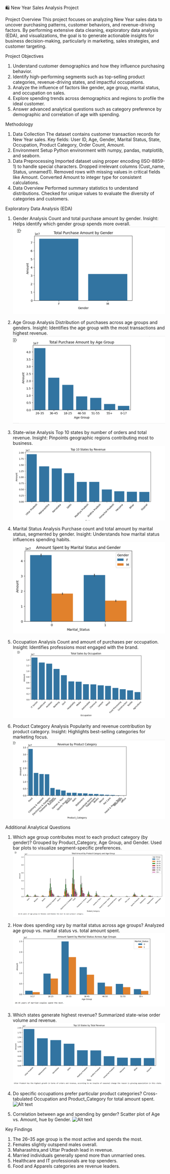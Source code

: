 🛍️ New Year Sales Analysis Project

Project Overview
This project focuses on analyzing New Year sales data to uncover purchasing patterns, customer behaviors, and revenue-driving factors. By performing extensive data cleaning, exploratory data analysis (EDA), and visualizations, the goal is to generate actionable insights for business decision-making, particularly in marketing, sales strategies, and customer targeting.

Project Objectives
1. Understand customer demographics and how they influence purchasing behavior.
2. Identify high-performing segments such as top-selling product categories, revenue-driving states, and impactful occupations.
3. Analyze the influence of factors like gender, age group, marital status, and occupation on sales.
4. Explore spending trends across demographics and regions to profile the ideal customer.
5. Answer advanced analytical questions such as category preference by demographic and correlation of age with spending.

Methodology
1. Data Collection
The dataset contains customer transaction records for New Year sales. Key fields: User ID, Age, Gender, Marital Status, State, Occupation, Product Category, Order Count, Amount.
2. Environment Setup
Python environment with numpy, pandas, matplotlib, and seaborn.
3. Data Preprocessing
Imported dataset using proper encoding (ISO-8859-1) to handle special characters. Dropped irrelevant columns (Cust_name, Status, unnamed1). Removed rows with missing values in critical fields like Amount. Converted Amount to integer type for consistent calculations.
4. Data Overview
Performed summary statistics to understand distributions. Checked for unique values to evaluate the diversity of categories and customers.

Exploratory Data Analysis (EDA)
1. Gender Analysis
Count and total purchase amount by gender.
Insight: Helps identify which gender group spends more overall.
![Alt text](GenderAnalysis.png)

2. Age Group Analysis
Distribution of purchases across age groups and genders.
Insight: Identifies the age group with the most transactions and highest revenue.
![Alt text](AgeGroupAnalysis.png)

3. State-wise Analysis
Top 10 states by number of orders and total revenue.
Insight: Pinpoints geographic regions contributing most to business.
![Alt text](Statewise.png)

4. Marital Status Analysis
Purchase count and total amount by marital status, segmented by gender.
Insight: Understands how marital status influences spending habits.
![Alt text](MaritalStatus.png)

5. Occupation Analysis
Count and amount of purchases per occupation.
Insight: Identifies professions most engaged with the brand.
![Alt text](Occupation.png)

6. Product Category Analysis
Popularity and revenue contribution by product category.
Insight: Highlights best-selling categories for marketing focus.
![Alt text](ProductCategory.png)

Additional Analytical Questions
1. Which age group contributes most to each product category (by gender)?
Grouped by Product_Category, Age Group, and Gender. Used bar plots to visualize segment-specific preferences.
![Alt text](Add1.png)

2. How does spending vary by marital status across age groups?
Analyzed age group vs. marital status vs. total amount spent.
![Alt text](Add2.png)

3. Which states generate highest revenue?
Summarized state-wise order volume and revenue.
![Alt text](Add3.png)

4. Do specific occupations prefer particular product categories?
Cross-tabulated Occupation and Product_Category for total amount spent.
![Alt text](path/to/image.png)

5. Correlation between age and spending by gender?
Scatter plot of Age vs. Amount, hue by Gender.
![Alt text](path/to/image.png)

Key Findings
1. The 26–35 age group is the most active and spends the most.
2. Females slightly outspend males overall.
3. Maharashtra,and Uttar Pradesh lead in revenue.
4. Married individuals generally spend more than unmarried ones.
5. Healthcare and IT professionals are top spenders.
5. Food and Apparels categories are revenue leaders.



